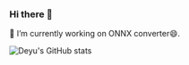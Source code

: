 ### Hi there 👋

🔭 I’m currently working on ONNX converter😄.

![Deyu's GitHub stats](https://github-readme-stats.vercel.app/api?username=hwangdeyu&include_all_commits=true&count_private=true&bg_color=30,5EE5FF,904e95&title_color=fff&text_color=322CFF&hide=contribs)


<!--
**** is a ✨ _special_ ✨ repository because its `README.md` (this file) appears on your GitHub profile.

Here are some ideas to get you started:

- 🔭 I’m currently working on ...
- 🌱 I’m currently learning ...
- 👯 I’m looking to collaborate on ...
- 🤔 I’m looking for help with ...
- 💬 Ask me about ...
- 📫 How to reach me: ...
- 😄 Pronouns: ...
- ⚡ Fun fact: ...
-->
